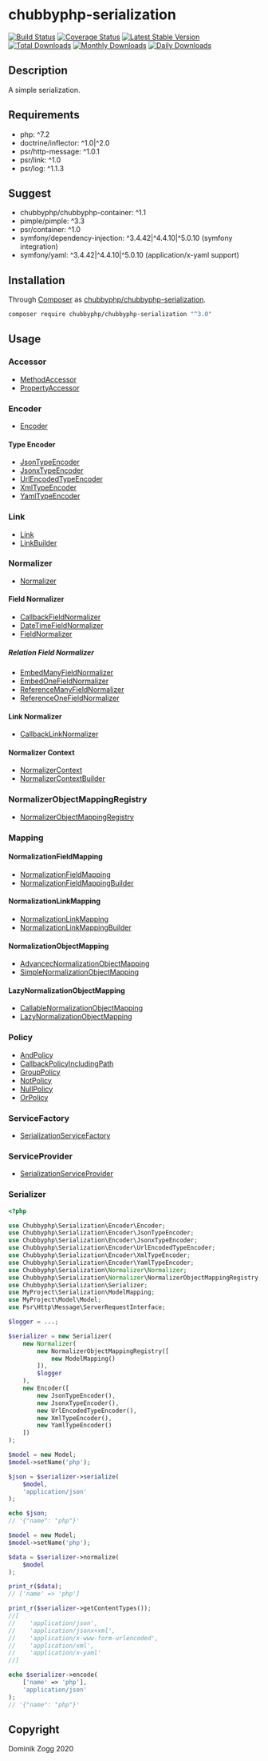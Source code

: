 # chubbyphp-serialization

[![Build Status](https://api.travis-ci.org/chubbyphp/chubbyphp-serialization.png?branch=master)](https://travis-ci.org/chubbyphp/chubbyphp-serialization)
[![Coverage Status](https://coveralls.io/repos/github/chubbyphp/chubbyphp-serialization/badge.svg?branch=master)](https://coveralls.io/github/chubbyphp/chubbyphp-serialization?branch=master)
[![Latest Stable Version](https://poser.pugx.org/chubbyphp/chubbyphp-serialization/v/stable.png)](https://packagist.org/packages/chubbyphp/chubbyphp-serialization)
[![Total Downloads](https://poser.pugx.org/chubbyphp/chubbyphp-serialization/downloads.png)](https://packagist.org/packages/chubbyphp/chubbyphp-serialization)
[![Monthly Downloads](https://poser.pugx.org/chubbyphp/chubbyphp-serialization/d/monthly)](https://packagist.org/packages/chubbyphp/chubbyphp-serialization)
[![Daily Downloads](https://poser.pugx.org/chubbyphp/chubbyphp-serialization/d/daily)](https://packagist.org/packages/chubbyphp/chubbyphp-serialization)

## Description

A simple serialization.

## Requirements

 * php: ^7.2
 * doctrine/inflector: ^1.0|^2.0
 * psr/http-message: ^1.0.1
 * psr/link: ^1.0
 * psr/log: ^1.1.3

## Suggest

 * chubbyphp/chubbyphp-container: ^1.1
 * pimple/pimple: ^3.3
 * psr/container: ^1.0
 * symfony/dependency-injection: ^3.4.42|^4.4.10|^5.0.10 (symfony integration)
 * symfony/yaml: ^3.4.42|^4.4.10|^5.0.10 (application/x-yaml support)

## Installation

Through [Composer](http://getcomposer.org) as [chubbyphp/chubbyphp-serialization][1].

```sh
composer require chubbyphp/chubbyphp-serialization "^3.0"
```

## Usage

### Accessor

 * [MethodAccessor][2]
 * [PropertyAccessor][3]

### Encoder

 * [Encoder][4]

#### Type Encoder

 * [JsonTypeEncoder][5]
 * [JsonxTypeEncoder][6]
 * [UrlEncodedTypeEncoder][7]
 * [XmlTypeEncoder][8]
 * [YamlTypeEncoder][9]

### Link

 * [Link][10]
 * [LinkBuilder][11]

### Normalizer

 * [Normalizer][12]

#### Field Normalizer

 * [CallbackFieldNormalizer][13]
 * [DateTimeFieldNormalizer][14]
 * [FieldNormalizer][15]

##### Relation Field Normalizer

 * [EmbedManyFieldNormalizer][16]
 * [EmbedOneFieldNormalizer][17]
 * [ReferenceManyFieldNormalizer][18]
 * [ReferenceOneFieldNormalizer][19]

#### Link Normalizer

 * [CallbackLinkNormalizer][20]

#### Normalizer Context

 * [NormalizerContext][21]
 * [NormalizerContextBuilder][22]

### NormalizerObjectMappingRegistry

* [NormalizerObjectMappingRegistry][23]

### Mapping

#### NormalizationFieldMapping

 * [NormalizationFieldMapping][24]
 * [NormalizationFieldMappingBuilder][25]

#### NormalizationLinkMapping

 * [NormalizationLinkMapping][26]
 * [NormalizationLinkMappingBuilder][27]

#### NormalizationObjectMapping

 * [AdvancecNormalizationObjectMapping][28]
 * [SimpleNormalizationObjectMapping][29]

#### LazyNormalizationObjectMapping

 * [CallableNormalizationObjectMapping][30]
 * [LazyNormalizationObjectMapping][31]

### Policy

* [AndPolicy][32]
* [CallbackPolicyIncludingPath][33]
* [GroupPolicy][34]
* [NotPolicy][35]
* [NullPolicy][36]
* [OrPolicy][37]

### ServiceFactory

* [SerializationServiceFactory][38]

### ServiceProvider

* [SerializationServiceProvider][39]

### Serializer

```php
<?php

use Chubbyphp\Serialization\Encoder\Encoder;
use Chubbyphp\Serialization\Encoder\JsonTypeEncoder;
use Chubbyphp\Serialization\Encoder\JsonxTypeEncoder;
use Chubbyphp\Serialization\Encoder\UrlEncodedTypeEncoder;
use Chubbyphp\Serialization\Encoder\XmlTypeEncoder;
use Chubbyphp\Serialization\Encoder\YamlTypeEncoder;
use Chubbyphp\Serialization\Normalizer\Normalizer;
use Chubbyphp\Serialization\Normalizer\NormalizerObjectMappingRegistry;
use Chubbyphp\Serialization\Serializer;
use MyProject\Serialization\ModelMapping;
use MyProject\Model\Model;
use Psr\Http\Message\ServerRequestInterface;

$logger = ...;

$serializer = new Serializer(
    new Normalizer(
        new NormalizerObjectMappingRegistry([
            new ModelMapping()
        ]),
        $logger
    ),
    new Encoder([
        new JsonTypeEncoder(),
        new JsonxTypeEncoder(),
        new UrlEncodedTypeEncoder(),
        new XmlTypeEncoder(),
        new YamlTypeEncoder()
    ])
);

$model = new Model;
$model->setName('php');

$json = $serializer->serialize(
    $model,
    'application/json'
);

echo $json;
// '{"name": "php"}'

$model = new Model;
$model->setName('php');

$data = $serializer->normalize(
    $model
);

print_r($data);
// ['name' => 'php']

print_r($serializer->getContentTypes());
//[
//    'application/json',
//    'application/jsonx+xml',
//    'application/x-www-form-urlencoded',
//    'application/xml',
//    'application/x-yaml'
//]

echo $serializer->encode(
    ['name' => 'php'],
    'application/json'
);
// '{"name": "php"}'
```

## Copyright

Dominik Zogg 2020


[1]: https://packagist.org/packages/chubbyphp/chubbyphp-serialization

[2]: doc/Accessor/MethodAccessor.md
[3]: doc/Accessor/PropertyAccessor.md

[4]: doc/Encoder/Encoder.md

[5]: doc/Encoder/JsonTypeEncoder.md
[6]: doc/Encoder/JsonxTypeEncoder.md
[7]: doc/Encoder/UrlEncodedTypeEncoder.md
[8]: doc/Encoder/XmlTypeEncoder.md
[9]: doc/Encoder/YamlTypeEncoder.md

[10]: doc/Link/Link.md
[11]: doc/Link/LinkBuilder.md

[12]: doc/Normalizer/Normalizer.md

[13]: doc/Normalizer/CallbackFieldNormalizer.md
[14]: doc/Normalizer/DateTimeFieldNormalizer.md
[15]: doc/Normalizer/FieldNormalizer.md

[16]: doc/Normalizer/Relation/EmbedManyFieldNormalizer.md
[17]: doc/Normalizer/Relation/EmbedOneFieldNormalizer.md
[18]: doc/Normalizer/Relation/ReferenceManyFieldNormalizer.md
[19]: doc/Normalizer/Relation/ReferenceOneFieldNormalizer.md

[20]: doc/Normalizer/CallbackLinkNormalizer.md

[21]: doc/Normalizer/NormalizerContext.md
[22]: doc/Normalizer/NormalizerContextBuilder.md

[23]: doc/Normalizer/NormalizerObjectMappingRegistry.md

[24]: doc/Mapping/NormalizationFieldMapping.md
[25]: doc/Mapping/NormalizationFieldMappingBuilder.md

[26]: doc/Mapping/NormalizationLinkMapping.md
[27]: doc/Mapping/NormalizationLinkMappingBuilder.md

[28]: doc/Mapping/AdvancedNormalizationObjectMapping.md
[29]: doc/Mapping/SimpleNormalizationObjectMapping.md

[30]: doc/Mapping/CallableNormalizationObjectMapping.md
[31]: doc/Mapping/LazyNormalizationObjectMapping.md

[32]: doc/Policy/AndPolicy.md
[33]: doc/Policy/CallbackPolicyIncludingPath.md
[34]: doc/Policy/GroupPolicy.md
[35]: doc/Policy/NotPolicy.md
[36]: doc/Policy/NullPolicy.md
[37]: doc/Policy/OrPolicy.md

[38]: doc/ServiceFactory/SerializationServiceFactory.md

[39]: doc/ServiceProvider/SerializationServiceProvider.md

